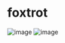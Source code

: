 # foxtrot

![image](https://user-images.githubusercontent.com/91703285/225189019-4881862c-92a7-47f3-a362-87dbb3f24769.png)
![image](https://user-images.githubusercontent.com/91703285/225189085-fff83c57-02a8-4eed-aefc-a9973695d90c.png)
